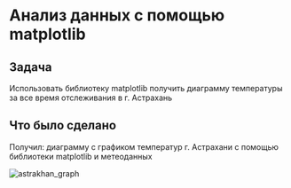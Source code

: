 # Анализ данных с помощью matplotlib

## Задача
Использовать библиотеку matplotlib получить диаграмму температуры за все время отслеживания в г. Астрахань

## Что было сделано
Получил: диаграмму с графиком температур г. Астрахани с помощью библиотеки matplotlib и метеоданных


![astrakhan_graph](https://user-images.githubusercontent.com/93368311/236772203-735f8506-dd0e-4517-8b24-7e54fa7c7108.png)
